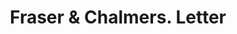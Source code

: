 ---
doi: 10.7916/D87Q09GF
date_other: '1880'
date_other_textual: 1880-1889
form: correspondence
genre:
- Letters (correspondence)
name:
- Fraser & Chalmers
object_in_context_url: https://biggert.cul.columbia.edu/items/view/ave_biggert_00188
subject_hierarchical_geographic:
- Chicago, Illinois, United States
subject_name:
- Fraser & Chalmers
title: Fraser & Chalmers. Letter
sort_title: Fraser & Chalmers. Letter
call_number: ave_biggert_00188
coordinates:
- 41.83694444444445,-87.68472222222222
pid: ave_biggert_00188
identifiers: ave_biggert_00188
thumbnail: https://derivativo-3.library.columbia.edu/iiif/2/ldpd:345163/full/!256,256/0/native.jpg
permalink: "/items/ave_biggert_00188/"
layout: iiif-image-page
---